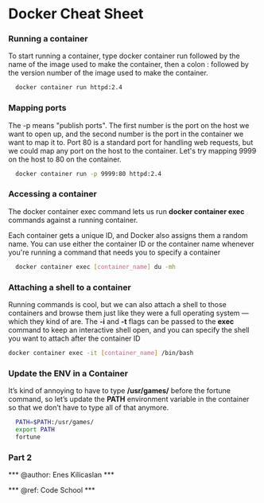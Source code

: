 # Docker Cheat Sheet

### Running a container

To start running a container, type docker container run followed by the name of the image used to make the container, then a colon : followed by the version number of the image used to make the container.

```sh
  docker container run httpd:2.4
```

### Mapping ports

The -p means "publish ports". The first number is the port on the host we want to open up, and the second number is the port in the container we want to map it to.
Port 80 is a standard port for handling web requests, but we could map any port on the host to the container. Let's try mapping 9999 on the host to 80 on the container.

```sh
  docker container run -p 9999:80 httpd:2.4
```

### Accessing a container
The docker container exec command lets us run **docker container exec** commands against a running container.

Each container gets a unique ID, and Docker also assigns them a random name. You can use either the container ID or the container name whenever you're running a command that needs you to specify a container


```sh
  docker container exec [container_name] du -mh
```


### Attaching a shell to a container
Running commands is cool, but we can also attach a shell to those containers and browse them just like they were a full operating system  — which they kind of are.
The **-i** and **-t** flags can be passed to the **exec** command to keep an interactive shell open, and you can specify the shell you want to attach after the container ID

```sh
docker container exec -it [container_name] /bin/bash
```

### Update the ENV in a Container
It’s kind of annoying to have to type **/usr/games/** before the fortune command, so let’s update the **PATH** environment variable in the container so that we don’t have to type all of that anymore.

```sh
  PATH=$PATH:/usr/games/
  export PATH
  fortune
```

### Part 2










*** @author: Enes Kilicaslan ***

*** @ref: Code School ***
